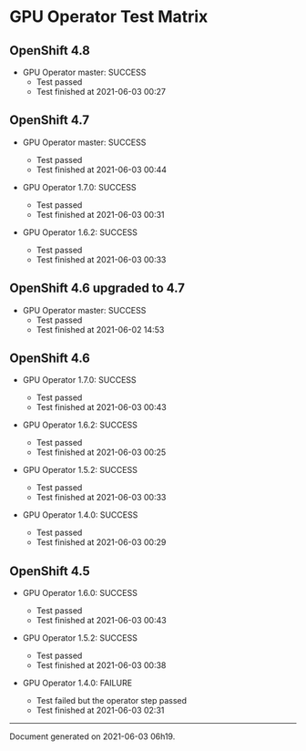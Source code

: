 
GPU Operator Test Matrix
========================

OpenShift 4.8
-------------

* GPU Operator master: SUCCESS
  - Test passed
  - Test finished at 2021-06-03 00:27

OpenShift 4.7
-------------

* GPU Operator master: SUCCESS
  - Test passed
  - Test finished at 2021-06-03 00:44

* GPU Operator 1.7.0: SUCCESS
  - Test passed
  - Test finished at 2021-06-03 00:31

* GPU Operator 1.6.2: SUCCESS
  - Test passed
  - Test finished at 2021-06-03 00:33

OpenShift 4.6 upgraded to 4.7
-----------------------------

* GPU Operator master: SUCCESS
  - Test passed
  - Test finished at 2021-06-02 14:53

OpenShift 4.6
-------------

* GPU Operator 1.7.0: SUCCESS
  - Test passed
  - Test finished at 2021-06-03 00:43

* GPU Operator 1.6.2: SUCCESS
  - Test passed
  - Test finished at 2021-06-03 00:25

* GPU Operator 1.5.2: SUCCESS
  - Test passed
  - Test finished at 2021-06-03 00:33

* GPU Operator 1.4.0: SUCCESS
  - Test passed
  - Test finished at 2021-06-03 00:29

OpenShift 4.5
-------------

* GPU Operator 1.6.0: SUCCESS
  - Test passed
  - Test finished at 2021-06-03 00:43

* GPU Operator 1.5.2: SUCCESS
  - Test passed
  - Test finished at 2021-06-03 00:38

* GPU Operator 1.4.0: FAILURE
  - Test failed but the operator step passed
  - Test finished at 2021-06-03 02:31


---
Document generated on 2021-06-03 06h19.
